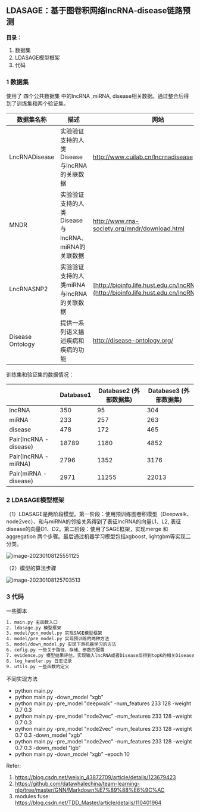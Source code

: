 ## **LDASAGE**：基于图卷积网络lncRNA-disease链路预测



**目录：**

1. 数据集
2. LDASAGE模型框架
3. 代码



### 1 数据集

使用了 四个公共数据集 中的lncRNA ,miRNA, disease相关数据。通过整合后得到了训练集和两个验证集。

| 数据集名称       | 描述                                               | 网站                                                         |
| ---------------- | -------------------------------------------------- | ------------------------------------------------------------ |
| LncRNADisease    | 实验验证支持的人类Disease与lncRNA的关联数据        | http://www.cuilab.cn/lncrnadisease                           |
| MNDR             | 实验验证支持的人类Disease与lncRNA、miRNA的关联数据 | http://www.rna-society.org/mndr/download.html                |
| LncRNASNP2       | 实验验证支持的人类miRNA与lncRNA的关联数据          | [http://bioinfo.life.hust.edu.cn/lncRNASNP/#!/](http://bioinfo.life.hust.edu.cn/lncRNASNP/) |
| Disease Ontology | 提供一系列语义描述疾病和疾病的功能                 | http://disease-ontology.org/                                 |



训练集和验证集的数据情况：

|                         | Database1 | Database2  (外部数据集) | Database3  (外部数据集) |
| ----------------------- | --------- | ----------------------- | ----------------------- |
| lncRNA                  | 350       | 95                      | 304                     |
| miRNA                   | 233       | 257                     | 263                     |
| disease                 | 478       | 172                     | 465                     |
| Pair(lncRNA  - disease) | 18789     | 1180                    | 4852                    |
| Pair(lncRNA  - miRNA)   | 2796      | 1352                    | 3176                    |
| Pair(miRNA  - disease)  | 2971      | 11255                   | 22013                   |





### 2 LDASAGE模型框架



（1）LDASAGE是两阶段模型。第一阶段：使用预训练图卷积模型（Deepwalk、node2vec）、和与miRNA的邻接关系得到了表征lncRNA的向量L1、L2, 表征disease的向量D1、D2。第二阶段：使用了SAGE框架，实现merge 和 aggregation 两个步骤。最后通过机器学习模型包括xgboost, lightgbm等实现二分类。

![image-20230108125551125](C:\Users\44239\AppData\Roaming\Typora\typora-user-images\image-20230108125551125.png)





（2）模型的算法步骤

![image-20230108125703513](C:\Users\44239\AppData\Roaming\Typora\typora-user-images\image-20230108125703513.png)





### 3 代码

一些脚本

```tex
1. main.py 主函数入口
2. ldasage.py 模型框架
3. model/gcn_model.py 实现SAGE模型框架
4. model/pre_model.py 实现预训练的两种方法
5. model/down_model.py 实现下游机器学习的方法
6. cofig.py 一些关于路径、存储、参数的配置
7. evidence.py 模型结果评估，实现输入lncRNA或者Disease后得到topK的相关Disease和lncRNA.
8. log_handler.py 日志记录
9. utils.py 一些函数的定义
```



不同实现方法

- python main.py 
- python main.py -down_model "xgb" 
- python main.py -pre_model "deepwalk" -num_features 233 128 -weight 0.7 0.3 
- python main.py -pre_model "node2vec" -num_features 233 128 -weight 0.7 0.3 
- python main.py -pre_model "node2vec" -num_features 233 128 -weight 0.7 0.3 -down_model "xgb" 
- python main.py -pre_model "node2vec" -num_features 233 128 -weight 0.7 0.3 -down_model "lgb" 
- python main.py -down_model "xgb" -epoch 10








Refer:

1. https://blog.csdn.net/weixin_43872709/article/details/123679423
2. https://github.com/datawhalechina/team-learning-nlp/tree/master/GNN/Markdown%E7%89%88%E6%9C%AC
3. modules fuse: https://blog.csdn.net/TDD_Master/article/details/110401964

